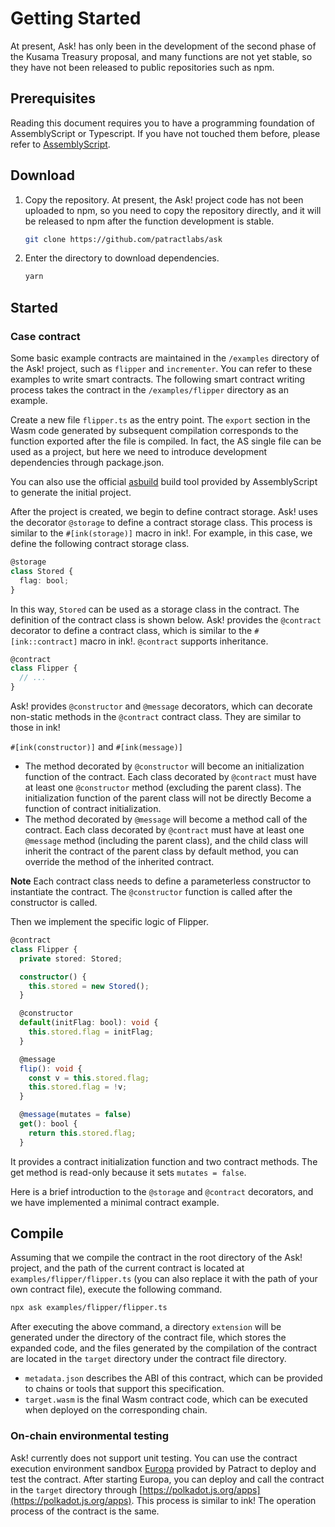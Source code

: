 # Getting Started

At present, Ask! has only been in the development of the second phase of the Kusama Treasury proposal, and many functions are not yet stable, so they have not been released to public repositories such as npm.

## Prerequisites

Reading this document requires you to have a programming foundation of AssemblyScript or Typescript. If you have not touched them before, please refer to [AssemblyScript](https://www.assemblyscript.org/).

## Download

1. Copy the repository. At present, the Ask! project code has not been uploaded to npm, so  you need to copy the repository directly, and it will be released to npm after the function development is stable.

    ```bash
    git clone https://github.com/patractlabs/ask
    ```
2. Enter the directory to download dependencies.

    ```bash
    yarn

## Started

### Case contract

Some basic example contracts are maintained in the `/examples` directory of the Ask! project, such as `flipper` and `incrementer`. You can refer to these examples to write smart contracts.
The following smart contract writing process takes the contract in the `/examples/flipper` directory as an example.

Create a new file `flipper.ts` as the entry point. The `export` section in the Wasm code generated by subsequent compilation corresponds to the function exported after the file is compiled. In fact, the AS single file can be used as a project, but here we need to introduce development dependencies through package.json.

You can also use the official [asbuild](https://github.com/AssemblyScript/asbuild/) build tool provided by AssemblyScript to generate the initial project.

After the project is created, we begin to define contract storage. Ask! uses the decorator `@storage` to define a contract storage class. This process is similar to the `#[ink(storage)]` macro in ink!. For example, in this case, we define the following contract storage class.

```ts
@storage
class Stored {
  flag: bool;
}
```

In this way, `Stored` can be used as a storage class in the contract. The definition of the contract class is shown below. Ask! provides the `@contract` decorator to define a contract class, which is similar to the `#[ink::contract]` macro in ink!. `@contract` supports inheritance.

```ts
@contract
class Flipper {
  // ...
}
```

Ask! provides `@constructor` and `@message` decorators, which can decorate non-static methods in the `@contract` contract class. They are similar to those in ink!

`#[ink(constructor)]` and `#[ink(message)]`

- The method decorated by `@constructor` will become an initialization function of the contract. Each class decorated by `@contract` must have at least one `@constructor` method (excluding the parent class). The initialization function of the parent class will not be directly Become a function of contract initialization.
- The method decorated by `@message` will become a method call of the contract. Each class decorated by `@contract` must have at least one `@message` method (including the parent class), and the child class will inherit the contract of the parent class by default method, you can override the method of the inherited contract.

**Note** Each contract class needs to define a parameterless constructor to instantiate the contract. The `@constructor` function is called after the constructor is called.

Then we implement the specific logic of Flipper.

```ts
@contract
class Flipper {
  private stored: Stored;

  constructor() {
    this.stored = new Stored();
  }

  @constructor
  default(initFlag: bool): void {
    this.stored.flag = initFlag;
  }

  @message
  flip(): void {
    const v = this.stored.flag;
    this.stored.flag = !v;
  }

  @message(mutates = false)
  get(): bool {
    return this.stored.flag;
  }
```

It provides a contract initialization function and two contract methods. The get method is read-only because it sets `mutates = false`.

Here is a brief introduction to the `@storage` and `@contract` decorators, and we have implemented a minimal contract example.

## Compile

Assuming that we compile the contract in the root directory of the Ask! project, and the path of the current contract is located at `examples/flipper/flipper.ts` (you can also replace it with the path of your own contract file), execute the following command.

```bash
npx ask examples/flipper/flipper.ts
```

After executing the above command, a directory `extension` will be generated under the directory of the contract file, which stores the expanded code, and the files generated by the compilation of the contract are located in the `target` directory under the contract file directory.

- `metadata.json` describes the ABI of this contract, which can be provided to chains or tools that support this specification.
- `target.wasm` is the final Wasm contract code, which can be executed when deployed on the corresponding chain.

### On-chain environmental testing

Ask! currently does not support unit testing. You can use the contract execution environment sandbox [Europa](../europa/introduction) provided by Patract to deploy and test the contract. After starting Europa, you can deploy and call the contract in the `target` directory through [https://polkadot.js.org/apps](https://polkadot.js.org/apps). This process is similar to ink! The operation process of the contract is the same.












